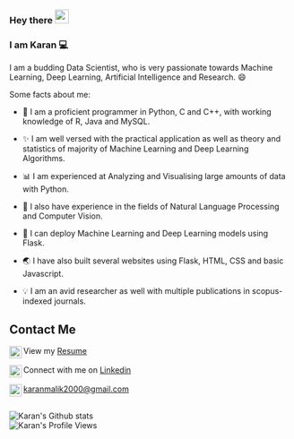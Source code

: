 ### Hey there <img src="https://media.giphy.com/media/hvRJCLFzcasrR4ia7z/giphy.gif" width="25px">
### I am Karan :computer:

I am a budding Data Scientist, who is very passionate towards Machine Learning, Deep Learning, Artificial Intelligence and Research. :smile:

Some facts about me:

* :snake: I am a proficient programmer in Python, C and C++, with working knowledge of R, Java and MySQL.

* :sparkles: I am well versed with the practical application as well as theory and statistics of majority of Machine Learning and Deep Learning Algorithms.

* :bar_chart: I am experienced at Analyzing and Visualising large amounts of data with Python.

* :closed_book: I also have experience in the fields of Natural Language Processing and Computer Vision.

* :beginner: I can deploy Machine Learning and Deep Learning models using Flask.

* :earth_asia: I have also built several websites using Flask, HTML, CSS and basic Javascript.

* :bulb: I am an avid researcher as well with multiple publications in scopus-indexed journals.


## Contact Me

<img align="left" alt="Karan's Resume" width="22px" src="https://img-premium.flaticon.com/png/512/1346/premium/1346836.png?token=exp=1630756661~hmac=97b130643b9e90f7a0847b1a873e212b" /> View my [Resume](https://drive.google.com/file/d/1bR4O3mcRT8HRzIL_l1tX_1vN2AiZJNas/view?usp=sharing) <br><br>
<img align="left" alt="Karan's LinkdeIn" width="22px" src="https://cdn.jsdelivr.net/npm/simple-icons@v3/icons/linkedin.svg" /> Connect with me on [Linkedin](https://linkedin.com/in/karan-malik-1702) <br><br>
<img align="left" alt="Karan's Mail" width="22px" src="https://cdn.jsdelivr.net/npm/simple-icons@3.7.0/icons/gmail.svg" /> karanmalik2000@gmail.com
<br><br>

![Karan's Github stats](https://github-readme-stats.vercel.app/api?username=Karan-Malik&show_icons=true&title_color=74ff0a&icon_color=74ff0a&text_color=9f9f9f&bg_color=2D2D2D)
<br><img align="left" alt="Karan's Profile Views" src="https://en3cr4pl7lyoesr.m.pipedream.net">

